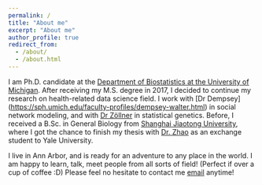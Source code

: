 ```yaml
---
permalink: /
title: "About me"
excerpt: "About me"
author_profile: true
redirect_from: 
  - /about/
  - /about.html
---
```


I am Ph.D. candidate at the [Department of Biostatistics at the University of Michigan](https://sph.umich.edu/biostat/). After receiving my M.S. degree in 2017, I decided to continue my research on health-related data science field. I work with [Dr Dempsey] (https://sph.umich.edu/faculty-profiles/dempsey-walter.html) in social network modeling, and with [Dr Zöllner](https://sph.umich.edu/faculty-profiles/zollner-sebastian.html) in statistical genetics. Before, I received a B.Sc. in General Biology from [Shanghai Jiaotong University](https://zhiyuan.sjtu.edu.cn/html/zhiyuan/), where I got the chance to finish my thesis with [Dr. Zhao](https://ysph.yale.edu/profile/hongyu_zhao/) as an exchange student to Yale University.

I live in Ann Arbor, and is ready for an adventure to any place in the world. I am happy to learn, talk, meet people from all sorts of field! (Perfect if over a cup of coffee :D) Please feel no hesitate to contact me [email](mailto:zyuhua@umich.edu) anytime! 
